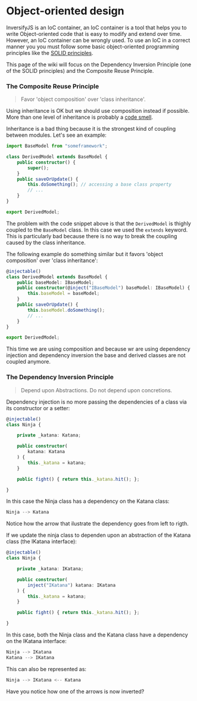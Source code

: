 # Object-oriented design
InversifyJS is an IoC container, an IoC container is a tool that helps you to write Object-oriented code that is easy to modify and extend over time. However, an IoC container can be wrongly used. To use an IoC in a correct manner you you must follow some basic object-oriented programming principles like the [SOLID principles](https://en.wikipedia.org/wiki/SOLID_(object-oriented_design)).

This page of the wiki will focus on the Dependency Inversion Principle (one of the SOLID principles) and the Composite Reuse Principle.

### The Composite Reuse Principle

> Favor 'object composition' over 'class inheritance'.

Using inheritance is OK but we should use composition instead if possible. 
More than one level of inheritance is probably a [code smell](https://en.wikipedia.org/wiki/Code_smell).

Inheritance is a bad thing because it is the strongest kind of coupling between modules. Let's see an example:

```ts
import BaseModel from "someframework";

class DerivedModel extends BaseModel {
    public constructor() {
        super();
    }
    public saveOrUpdate() {
        this.doSomething(); // accessing a base class property
        // ...
    }
}

export DerivedModel;

```

The problem with the code snippet above is that the `DerivedModel` is thighly coupled to the `BaseModel` class.
In this case we used the `extends` keyword. This is particularly bad because there is no way to break the 
coupling caused by the class inheritance.

The following example do something similar but it favors 'object composition' over 'class inheritance':

```ts
@injectable()
class DerivedModel extends BaseModel {
    public baseModel: IBaseModel;
    public constructor(@inject("IBaseModel") baseModel: IBaseModel) {
        this.baseModel = baseModel;
    }
    public saveOrUpdate() {
        this.baseModel.doSomething();
        // ...
    }
}

export DerivedModel;
```

This time we are using composition and because wr are using dependency injection and dependency inversion 
the base and derived classes are not coupled anymore.

### The Dependency Inversion Principle

> Depend upon Abstractions. Do not depend upon concretions.

Dependency injection is no more passing the dependencies of a class via its constructor or a setter:

```ts
@injectable()
class Ninja {

    private _katana: Katana;

    public constructor(
        katana: Katana
    ) {
        this._katana = katana;
    }

    public fight() { return this._katana.hit(); };

}
```
In this case the Ninja class has a dependency on the Katana class:

```ts
Ninja --> Katana
```
Notice how the arrow that ilustrate the dependency goes from left to rigth.

If we update the ninja class to dependen upon an abstraction of the Katana class (the IKatana interface):

```ts
@injectable()
class Ninja {

    private _katana: IKatana;

    public constructor(
        inject("IKatana") katana: IKatana
    ) {
        this._katana = katana;
    }

    public fight() { return this._katana.hit(); };

}
```

In this case, both the Ninja class and the Katana class have a dependency on the IKatana interface:

```ts
Ninja --> IKatana 
Katana --> IKatana
```

This can also be represented as:

```ts
Ninja --> IKatana <-- Katana
```

Have you notice how one of the arrows is now inverted?
